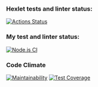 ### Hexlet tests and linter status:
[![Actions Status](https://github.com/koshun-code/frontend-project-46/workflows/hexlet-check/badge.svg)](https://github.com/koshun-code/frontend-project-46/actions)

### My test and linter status:
[![Node.js CI](https://github.com/koshun-code/frontend-project-46/actions/workflows/node.js.yml/badge.svg)](https://github.com/koshun-code/frontend-project-46/actions/workflows/node.js.yml)

### Code Climate
[![Maintainability](https://api.codeclimate.com/v1/badges/0cc29adf8cd3ec1161fd/maintainability)](https://codeclimate.com/github/koshun-code/frontend-project-46/maintainability)
[![Test Coverage](https://api.codeclimate.com/v1/badges/0cc29adf8cd3ec1161fd/test_coverage)](https://codeclimate.com/github/koshun-code/frontend-project-46/test_coverage)
